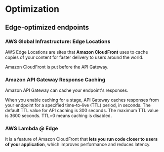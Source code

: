 # Optimization

## Edge-optimized endpoints

### AWS Global Infrastructure: Edge Locations

AWS Edge Locations are sites that **Amazon CloudFront** uses to cache copies of your content for faster delivery to users around the world.

Amazon CloudFront is put before the API Gateway.

### Amazon API Gateway Response Caching

Amazon API Gateway can cache your endpoint's responses.

When you enable caching for a stage, API Gateway caches responses from your endpoint for a specified time-to-live (TTL) period, in seconds. The default TTL value for API caching is 300 seconds. The maximum TTL value is 3600 seconds. TTL=0 means caching is disabled.

### AWS Lambda @ Edge

It is a feature of Amazon CloudFront that **lets you run code closer to users of your application**, which improves performance and reduces latency. 